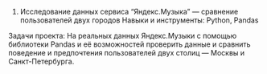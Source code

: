 1. Исследование данных сервиса “Яндекс.Музыка” — сравнение пользователей двух городов
Навыки и инструменты: Python, Pandas

Задачи проекта: На реальных данных Яндекс.Музыки c помощью библиотеки Pandas и её возможностей проверить данные и сравнить поведение и предпочтения пользователей двух столиц — Москвы и Санкт-Петербурга.
